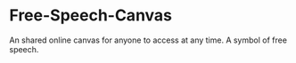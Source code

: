 # Free-Speech-Canvas
An shared online canvas for anyone to access at any time. A symbol of free speech.
